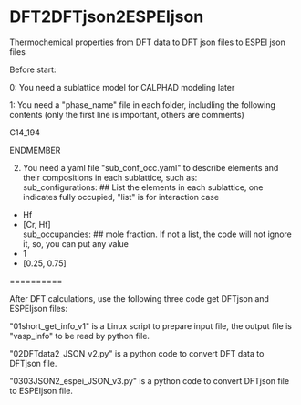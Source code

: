 # DFT2DFTjson2ESPEIjson
Thermochemical properties from DFT data to DFT json files to ESPEI json files

Before start: 

0: You need a sublattice model for CALPHAD modeling later 

1: You need a "phase_name" file in each folder, includling the following contents (only the first line is important, others are comments)

C14_194

ENDMEMBER

2. You need a yaml file "sub_conf_occ.yaml" to describe elements and their compositions in each sublattice, such as:  
sub_configurations: ## List the elements in each sublattice, one indicates fully occupied, "list" is for interaction case 
  - Hf
  - [Cr, Hf]  
sub_occupancies:    ## mole fraction. If not a list, the code will not ignore it, so, you can put any value
  - 1
  - [0.25, 0.75]

==========

After DFT calculations, use the following three code get DFTjson and ESPEIjson files:

"01short_get_info_v1" is a Linux script to prepare input file, the output file is "vasp_info" to be read by python file.

"02DFTdata2_JSON_v2.py" is a python code to convert DFT data to DFTjson file. 

"0303JSON2_espei_JSON_v3.py" is a python code to convert DFTjson file to ESPEIjson file.
